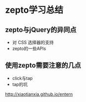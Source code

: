 # zepto学习总结
## zepto与jQuery的异同点
* 对 CSS 选择器的支持
*  zepto的一些APIs
## 使用zepto需要注意的几点
* click与tap
* tap的坑

http://xiaotianxia.github.io/entern
